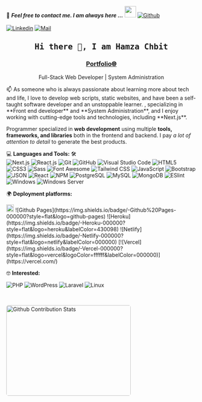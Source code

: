 <!--

## Complete list of github markdown emoji markup
https://gist.github.com/rxaviers/7360908

## technologies Icons 
https://simpleicons.org/

-->
📝 ***Feel free to contact me. I am always here ...*** <img src="https://media.giphy.com/media/WUlplcMpOCEmTGBtBW/giphy.gif" width="30">  [![Github](https://img.shields.io/github/followers/HamzaChbit
)](https://github.com/HamzaChbit)
<br>
<br>
[![Linkedin](https://img.shields.io/badge/LinkedIn-Hamza%20Chbit-blue?logo=Linkedin&logoColor=blue&labelColor=black)](https://www.linkedin.com/in/hamzachbit/)
[![Mail](https://img.shields.io/badge/Hotmail-sawalqa_jo@hotmail.com-blue?logo=Gmail&logoColor=blue&labelColor=black)](mailto:sawalqa_jo@hotmail.com)
<br>


<h2 align='center'><samp><strong>Hi there 👋, I am Hamza Chbit</strong></samp></h2>
<h3 align='center'><strong><a href="https://hamzachbit.vercel.app/" target="_blank">Portfolio🌐</a></strong></h3>
<p align='center'> Full-Stack Web Developer | System Administration</p>

<p align='left'> 📫  As someone who is always passionate about learning more about tech and life, I love to develop web scripts, static websites, and have been a self-taught software developer and an unstoppable learner. , specializing in **Front end developer** and **System Administration**, and I enjoy working with cutting-edge tools and technologies, including **Next.js**.</p>

Programmer specialized in **web development** using multiple **tools, frameworks, and libraries** both in the frontend and backend. I pay *a lot of attention to detail* to generate the best products.

💻 **Languages and Tools:** 🛠️<br>
![Next.js](https://img.shields.io/badge/-Next.js-000000?style=flat&logo=next.js&logoColor=ffffff&labelColor=000000)
![React.js](https://img.shields.io/badge/-React.js-000000?style=flat&logo=react&logoColor=61DAFB&labelColor=000000)
![Git](https://img.shields.io/badge/-Git-000000?style=flat&logo=git&logoColor=F05032&labelColor=ffffff)
![GitHub](https://img.shields.io/badge/-GitHub-000000?style=flat&logo=github&logoColor=000000&labelColor=ffffff)
![Visual Studio Code](https://img.shields.io/badge/-VSCode-000000?style=flat&logo=visual-studio-code&labelColor=007ACC)
![HTML5](https://img.shields.io/badge/-HTML5-000000?style=flat&logo=html5&logoColor=ffffff&labelColor=E34F26)
![CSS3](https://img.shields.io/badge/-CSS3-000000?style=flat&logo=css3&logoColor=ffffff&labelColor=1572B6) 
![Sass](https://img.shields.io/badge/-Sass-000000?style=flat&logo=sass&logoColor=ffffff&labelColor=%23CC6699)
![Font Awesome](https://img.shields.io/badge/-font%20awesome-000000?style=flat&logo=font-awesome&logoColor=339AF0&labelColor=ffffff)
![Tailwind CSS](https://img.shields.io/badge/-Tailwind%20CSS-000000?style=flat&logo=tailwindcss&logoColor=ffffff&labelColor=38B2AC)
![JavaScript](https://img.shields.io/badge/-JavaScript-000000?style=flat&logo=javascript)
![Bootstrap](https://img.shields.io/badge/-Bootstrap-000000?style=flat&logo=bootstrap&logoColor=ffffff&labelColor=563D7C)
![JSON](https://img.shields.io/badge/-JSON-000000?style=flat&logo=JSON&logoColor=000000&labelColor=ffffff)
![React](https://img.shields.io/badge/-React-000000?style=flat&logo=react)
![NPM](https://img.shields.io/badge/-npm-000000?style=flat&logo=npm&labelColor=ffffff)
![PostgreSQL](https://img.shields.io/badge/-PostgreSQL-000000?style=flat&logo=postgresql&logoColor=ffffff&labelColor=336791)
![MySQL](https://img.shields.io/badge/-MySQL-000000?style=flat&logo=mysql&labelColor=ffffff)
![MongoDB](https://img.shields.io/badge/-MongoDB-000000?style=flat&logo=mongodb&labelColor=ffffff)
![ESlint](https://img.shields.io/badge/-ESlint-000000?style=flat&logo=ESlint&labelColor=4B32C3)
![Windows](https://img.shields.io/badge/-Windows-000000?style=flat&logo=windows&logoColor=ffffff&labelColor=0078D6) 
![Windows Server](https://img.shields.io/badge/-Windows%20Server-000000?style=flat&logo=windows&logoColor=ffffff&labelColor=0078D6)






🌍 **Deployment platforms:**<br>

<img alt="Github Pages" width="20px" height="20px" src="https://techcrunch.com/wp-content/uploads/2010/07/github-logo.png" /> 
![Github Pages](https://img.shields.io/badge/-Github%20Pages-000000?style=flat&logo=github-pages) 
![Heroku](https://img.shields.io/badge/-Heroku-000000?style=flat&logo=heroku&labelColor=430098) 
![Netlify](https://img.shields.io/badge/-Netlify-000000?style=flat&logo=netlify&labelColor=000000) 
[![Vercel](https://img.shields.io/badge/-Vercel-000000?style=flat&logo=vercel&logoColor=ffffff&labelColor=000000)](https://vercel.com/)





🤓 **Interested:** <br>


![PHP](https://img.shields.io/badge/-PHP-000000?style=flat&logo=PHP&logoColor=5466b8&labelColor=ffffff)
![WordPress](https://img.shields.io/badge/-WordPress-000000?style=flat&logo=wordpress&labelColor=21759B)
![Laravel](https://img.shields.io/badge/-Laravel-000000?style=flat&logo=laravel&logoColor=ffffff&labelColor=FF2D20)
![Linux](https://img.shields.io/badge/-Linux-000000?style=flat&logo=linux&logoColor=ffffff&labelColor=000000) 




</br>
<p style="display: flex; justify-contect: space-between;">
<img style="border-radius: 5px; margin-bottom: 5px" alt="Github Contribution Stats" width="330px" height="240px" src="https://github-contribution-stats.vercel.app/api/?username=HamzaChbit" />

</p>
